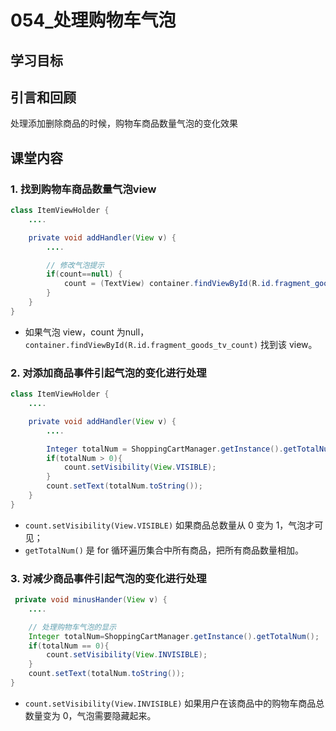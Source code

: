 # 054_处理购物车气泡
## 学习目标


## 引言和回顾
处理添加删除商品的时候，购物车商品数量气泡的变化效果

## 课堂内容
### 1. 找到购物车商品数量气泡view
```java
class ItemViewHolder {
    ....

    private void addHandler(View v) {
        ....

        // 修改气泡提示
        if(count==null) {
            count = (TextView) container.findViewById(R.id.fragment_goods_tv_count);
        }
    }
}
```

- 如果气泡 view，count 为null，`container.findViewById(R.id.fragment_goods_tv_count)` 找到该 view。

### 2. 对添加商品事件引起气泡的变化进行处理
```java
class ItemViewHolder {
    ....

    private void addHandler(View v) {
        ....

        Integer totalNum = ShoppingCartManager.getInstance().getTotalNum();
        if(totalNum > 0){
            count.setVisibility(View.VISIBLE);
        }
        count.setText(totalNum.toString());
    }
}
```

- `count.setVisibility(View.VISIBLE)` 如果商品总数量从 0 变为 1，气泡才可见；
- `getTotalNum()` 是 for 循环遍历集合中所有商品，把所有商品数量相加。

### 3. 对减少商品事件引起气泡的变化进行处理
```java
 private void minusHander(View v) {
    ....

    // 处理购物车气泡的显示
    Integer totalNum=ShoppingCartManager.getInstance().getTotalNum();
    if(totalNum == 0){
        count.setVisibility(View.INVISIBLE);
    }
    count.setText(totalNum.toString());
}
```

- `count.setVisibility(View.INVISIBLE)` 如果用户在该商品中的购物车商品总数量变为 0，气泡需要隐藏起来。

